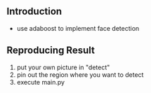 ## Introduction 
- use adaboost to implement face detection

## Reproducing Result
1. put your own picture in "detect"
2. pin out the region where you want to detect
3. execute main.py
